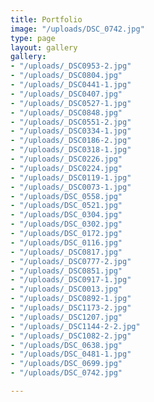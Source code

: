 ```yaml
---
title: Portfolio
image: "/uploads/DSC_0742.jpg"
type: page
layout: gallery
gallery:
- "/uploads/_DSC0953-2.jpg"
- "/uploads/_DSC0804.jpg"
- "/uploads/_DSC0441-1.jpg"
- "/uploads/_DSC0407.jpg"
- "/uploads/_DSC0527-1.jpg"
- "/uploads/_DSC0848.jpg"
- "/uploads/_DSC0551-2.jpg"
- "/uploads/_DSC0334-1.jpg"
- "/uploads/_DSC0186-2.jpg"
- "/uploads/_DSC0318-1.jpg"
- "/uploads/_DSC0226.jpg"
- "/uploads/_DSC0224.jpg"
- "/uploads/_DSC0119-1.jpg"
- "/uploads/_DSC0073-1.jpg"
- "/uploads/DSC_0558.jpg"
- "/uploads/DSC_0521.jpg"
- "/uploads/DSC_0304.jpg"
- "/uploads/DSC_0302.jpg"
- "/uploads/DSC_0172.jpg"
- "/uploads/DSC_0116.jpg"
- "/uploads/_DSC0817.jpg"
- "/uploads/_DSC0777-2.jpg"
- "/uploads/_DSC0851.jpg"
- "/uploads/_DSC0917-1.jpg"
- "/uploads/_DSC0013.jpg"
- "/uploads/_DSC0892-1.jpg"
- "/uploads/_DSC1173-2.jpg"
- "/uploads/_DSC1207.jpg"
- "/uploads/_DSC1144-2-2.jpg"
- "/uploads/_DSC1082-2.jpg"
- "/uploads/DSC_0638.jpg"
- "/uploads/DSC_0481-1.jpg"
- "/uploads/DSC_0699.jpg"
- "/uploads/DSC_0742.jpg"

---
```

